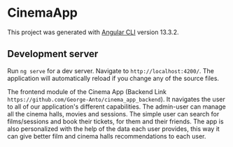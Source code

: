 # CinemaApp

This project was generated with [Angular CLI](https://github.com/angular/angular-cli) version 13.3.2.

## Development server

Run `ng serve` for a dev server. Navigate to `http://localhost:4200/`. The application will automatically reload if you change any of the source files.

The frontend module of the Cinema App (Backend Link `https://github.com/George-Anto/cinema_app_backend`).
It navigates the user to all of our application's different capabilities.
The admin-user can manage all the cinema halls, movies and sessions.
The simple user can search for films/sessions and book their tickets, for them and their friends.
The app is also personalized with the help of the data each user provides, this way it can give better film and cinema halls recommendations to each user.
